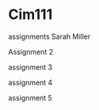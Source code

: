 # Cim111
assignments
Sarah Miller

Assignment 2





assignment 3





assignment 4





assignment 5
